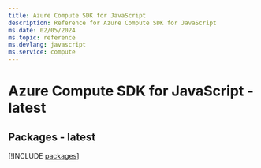 ```yaml
---
title: Azure Compute SDK for JavaScript
description: Reference for Azure Compute SDK for JavaScript
ms.date: 02/05/2024
ms.topic: reference
ms.devlang: javascript
ms.service: compute
---
```

# Azure Compute SDK for JavaScript - latest
## Packages - latest
[!INCLUDE [packages](compute-index.md)]
